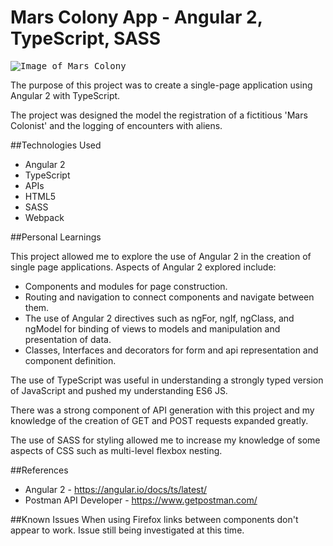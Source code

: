 # Mars Colony App - Angular 2, TypeScript, SASS

<kbd>![Image of Mars Colony](https://github.com/justinl-y/project-05/blob/master/mars-colony-app.png "Mars Colony")</kbd>

The purpose of this project was to create a single-page application using Angular 2 with TypeScript.

The project was designed the model the registration of a fictitious 'Mars Colonist' and the logging of encounters with aliens.

##Technologies Used

- Angular 2
- TypeScript
- APIs
- HTML5
- SASS
- Webpack

##Personal Learnings

This project allowed me to explore the use of Angular 2 in the creation of single page applications. Aspects of Angular 2 explored include: 

- Components and modules for page construction.
- Routing and navigation to connect components and navigate between them.
- The use of Angular 2 directives such as ngFor, ngIf, ngClass, and ngModel for binding of views to models and manipulation and presentation of data.
- Classes, Interfaces and decorators for form and api representation and component definition.

The use of TypeScript was useful in understanding a strongly typed version of JavaScript and pushed my understanding ES6 JS.

There was a strong component of API generation with this project and my knowledge of the creation of GET and POST requests expanded greatly.

The use of SASS for styling allowed me to increase my knowledge of some aspects of CSS such as multi-level flexbox nesting.

##References

- Angular 2 - https://angular.io/docs/ts/latest/
- Postman API Developer - https://www.getpostman.com/

##Known Issues
When using Firefox links between components don't appear to work. Issue still being investigated at this time.
